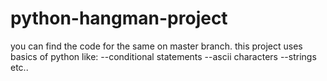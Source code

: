# python-hangman-project

you can find the code for the same on master branch.
this project uses basics of python like:
--conditional statements
--ascii characters
--strings
etc.. 
